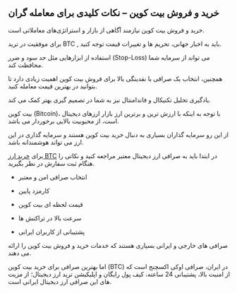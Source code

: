 

## خرید و فروش بیت کوین – نکات کلیدی برای معامله‌ گران

خرید و فروش بیت کوین نیازمند آگاهی از بازار و استراتژی‌های معاملاتی است.

برای موفقیت در ترید BTC , باید به اخبار جهانی، تحریم‌ ها و تغییرات قیمت توجه کنید.

استفاده از ابزارهایی مثل حد سود و ضرر (Stop-Loss) می‌ تواند از سرمایه شما محافظت کند.

همچنین، انتخاب یک صرافی با نقدینگی بالا برای فروش بیت کوین اهمیت زیادی دارد تا بتوانید در بهترین قیمت معامله کنید.

یادگیری تحلیل تکنیکال و فاندامنتال نیز به شما در تصمیم‌ گیری بهتر کمک می‌ کند.

  

بیت کوین (Bitcoin)، با توجه به اینکه با ارزش ترین و برترین ارز بازار ارزهای دیجیتال است، از محبوبیت بالایی برخوردار می باشد.

از این رو سرمایه گذاران بسیاری به دنبال خرید بیت کوین هستند و سرمایه گذاری در این ارز می تواند هوشمندانه باشد.

برای [خرید ارز BTC](https://ok-ex.io/buy-and-sell/BTC/) در ابتدا باید به صرافی ارز دیجیتال معتبر مراجعه کنید و نکاتی را هنگام ثبت سفارش در نظر بگیرید.

-   انتخاب صرافی امن و معتبر
    
-   کارمزد پایین
    
-   قیمت لحظه ای بیت کوین
    
-   سرعت بالا در تراکنش ها
    
-   پشتیبانی از کاربران ایرانی
    

صرافی های خارجی و ایرانی بسیاری هستند که خدمات خرید و فروش بیت کوین را ارائه می دهند.

اما بهترین صرافی برای خرید بیت کوین (BTC) در ایران، صرافی اوکی اکسچنج است که از امنیت بالا، پشتیبانی 24 ساعته، کیف پول رایگان و اپلیکیشن ترید ارز دیجیتال؛ از مزیت های این صرافی ارز دیجیتال ایرانی است.
